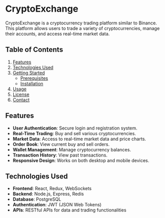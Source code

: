 # CryptoExchange

CryptoExchange is a cryptocurrency trading platform similar to Binance. This platform allows users to trade a variety of cryptocurrencies, manage their accounts, and access real-time market data.

## Table of Contents

1. [Features](#features)
2. [Technologies Used](#technologies-used)
3. [Getting Started](#getting-started)
   - [Prerequisites](#prerequisites)
   - [Installation](#installation)
4. [Usage](#usage)
5. [License](#license)
6. [Contact](#contact)

## Features

- **User Authentication**: Secure login and registration system.
- **Real-Time Trading**: Buy and sell various cryptocurrencies.
- **Market Data**: Access to real-time market data and price charts.
- **Order Book**: View current buy and sell orders.
- **Wallet Management**: Manage cryptocurrency balances.
- **Transaction History**: View past transactions.
- **Responsive Design**: Works on both desktop and mobile devices.

## Technologies Used

- **Frontend**: React, Redux, WebSockets
- **Backend**: Node.js, Express, Redis
- **Database**: PostgreSQL
- **Authentication**: JWT (JSON Web Tokens)
- **APIs**: RESTful APIs for data and trading functionalities
